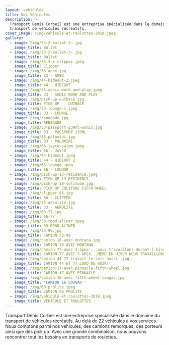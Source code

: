 ```yaml
---
layout: vehicules
title: Nos Véhicules
description: >-
  Transport Denis Corbeil est une entreprise spécialisée dans le domaine du
  transport de véhicules récréatifs.
cover_image: /img/vehicule-et-roulottes-2019.jpeg
gallery:
  - image: /img/33-2-bullet-2-.jpg
    image_title: Bullet
  - image: /img/33-2-bullet-3-.jpg
    image_title: Bullet
  - image: /img/33-3-x-clipper.jpeg
    image_title: Clipper
  - image: /img/33-apex.jpg
    image_title: 33 - APEX
  - image: /img/44-hideout-2.jpeg
    image_title: 44 - HIDEOUT
  - image: /img/33-sonic-work-and-play.jpeg
    image_title: 33 - SONIC WORK AND PLAY
  - image: /img/pick-up-outback.jpg
    image_title: PICK UP  - OUTBACK
  - image: /img/33-lounge-1.jpeg
    image_title: 33 - LOUNGE
  - image: /img/renegade.jpg
    image_title: RENEGADE
  - image: /img/33-passport-239ml-sonic.jpg
    image_title: 33 - PASSPORT 239ML
  - image: /img/33-palomini.jpg
    image_title: 33 - PALOMINI
  - image: /img/66-jayco-salem.jpeg
    image_title: 66 - JAYCO
  - image: /img/44-hideout.jpeg
    image_title: 44 - HIDEOUT 2
  - image: /img/66-lounge.jpeg
    image_title: 66 - LOUNGE
  - image: /img/pick-up-13-residence.jpeg
    image_title: PICK UP 13 RESIDENCE
  - image: /img/pick-up-20-solitude.jpg
    image_title: PICK UP SOLITUDE FIFTH WHEEL
  - image: /img/clipper-66.jpg
    image_title: 66 - CLIPPER
  - image: /img/33-aerolite.jpg
    image_title: 33 - AEROLITE
  - image: /img/66-77.jpg
    image_title: 66-77
  - image: /img/33-rpod-aliner.jpeg
    image_title: 33 RPOD ALINER
  - image: /img/33-99.jpg
    image_title: CAMION 33-99
  - image: /img/camion-16-avec-montana.jpg
    image_title: CAMION 16 AVEC MONTANA
  - image: /img/camion-77-avec-3-apex-...nous-travaillons-durant-l-hivers-.jpg
    image_title: CAMION 77 AVEC 3 APEX...MÊME EN HIVER NOUS TRAVAILLONS!!!
  - image: /img/camion-44-77-travail-le-soir-aussi-.jpg
    image_title: CAMION 44 ET 77 LOAD DE SOIR!!
  - image: /img/camion-17-avec-pinnacle-fifth-wheel.jpg
    image_title: CAMION 17 AVEC PINNACLE
  - image: /img/camion-16-avec-fifth-wheel-cougar.jpg
    image_title: 'CAMION 16 COUGAR '
  - image: /img/66-prolite.jpeg
    image_title: CAMION 66 PROLITE
  - image: /img/vehicule-et-roulottes-2019.jpeg
    image_title: VEHICULE ET ROULOTTES
---
```

Transport Denis Corbeil est une entreprise spécialisée dans le domaine du transport de véhicules récréatifs. Au delà de 22 véhicules à vos services. Nous comptons parmi nos véhicules, des camions remorques, des porteurs ainsi que des pick up. Avec une grande combinaison, nous pouvons rencontrer tout les besoins en transports de roulottes.
